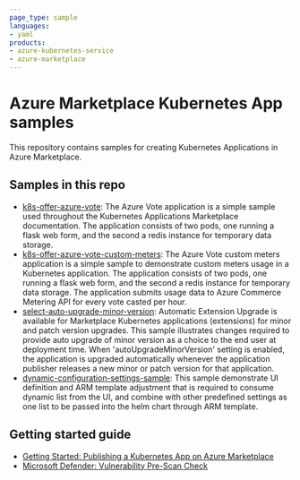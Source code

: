 ```yaml
---
page_type: sample
languages:
- yaml
products:
- azure-kubernetes-service
- azure-marketplace
---
```


# Azure Marketplace Kubernetes App samples

This repository contains samples for creating Kubernetes Applications in Azure Marketplace.

## Samples in this repo

- [k8s-offer-azure-vote](samples/k8s-offer-azure-vote/): The Azure Vote application is a simple sample used throughout the Kubernetes Applications Marketplace documentation. The application consists of two pods, one running a flask web form, and the second a redis instance for temporary data storage.
- [k8s-offer-azure-vote-custom-meters](samples/k8s-offer-azure-vote-custom-meters/): The Azure Vote custom meters application is a simple sample to demonstrate custom meters usage in a Kubernetes application. The application consists of two pods, one running a flask web form, and the second a redis instance for temporary data storage. The application submits usage data to Azure Commerce Metering API for every vote casted per hour.
- [select-auto-upgrade-minor-version](samples/select-auto-upgrade-minor-version): Automatic Extension Upgrade is available for Marketplace Kubernetes applications (extensions) for minor and patch version upgrades. This sample illustrates changes required to provide auto upgrade of minor version as a choice to the end user at deployment time. When 'autoUpgradeMinorVersion' setting is enabled, the application is upgraded automatically whenever the application publisher releases a new minor or patch version for that application.
- [dynamic-configuration-settings-sample](samples/dynamic-configuration-settings-sample/): This sample demonstrate UI definition and ARM template adjustment that is required to consume dynamic list from the UI, and combine with other predefined settings as one list to be passed into the helm chart through ARM template.

## Getting started guide

- [Getting Started: Publishing a Kubernetes App on Azure Marketplace](getting-started/GettingStarted.md)
- [Microsoft Defender: Vulnerability Pre-Scan Check](getting-started/Vulnerability-Scan.md)
